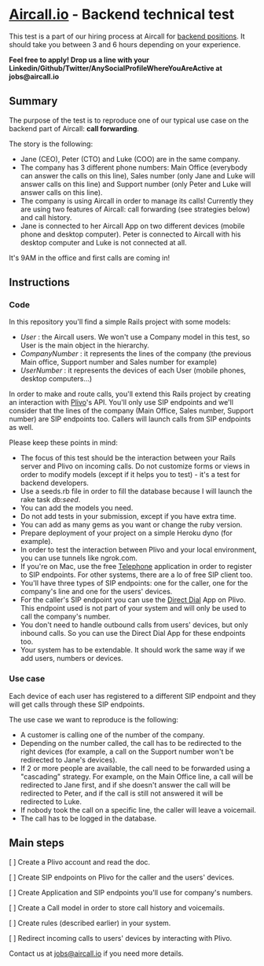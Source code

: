 # [Aircall.io](https://aircall.io) - Backend technical test

This test is a part of our hiring process at Aircall for [backend positions](https://aircall.io/jobs#BackendDeveloper). It should take you between 3 and 6 hours depending on your experience.

__Feel free to apply! Drop us a line with your Linkedin/Github/Twitter/AnySocialProfileWhereYouAreActive at jobs@aircall.io__

## Summary

The purpose of the test is to reproduce one of our typical use case on the backend part of Aircall: __call forwarding__.

The story is the following:

- Jane (CEO), Peter (CTO) and Luke (COO) are in the same company.
- The company has 3 different phone numbers: Main Office (everybody can answer the calls on this line), Sales number (only Jane and Luke will answer calls on this line) and Support number (only Peter and Luke will answer calls on this line).
- The company is using Aircall in order to manage its calls! Currently they are using two features of Aircall: call forwarding (see strategies below) and call history.
- Jane is connected to her Aircall App on two different devices (mobile phone and desktop computer). Peter is connected to Aircall with his desktop computer and Luke is not connected at all.

It's 9AM in the office and first calls are coming in!

## Instructions

### Code

In this repository you'll find a simple Rails project with some models: 

- _User_ : the Aircall users. We won't use a Company model in this test, so User is the main object in the hierarchy.
- _CompanyNumber_ : it represents the lines of the company (the previous Main office, Support number and Sales number for example)
- _UserNumber_ : it represents the devices of each User (mobile phones, desktop computers...)

In order to make and route calls, you'll extend this Rails project by creating an interaction with [Plivo](https://plivo.com)'s API. You'll only use SIP endpoints and we'll consider that the lines of the company (Main Office, Sales number, Support number) are SIP endpoints too. Callers will launch calls from SIP endpoints as well.

Please keep these points in mind:

- The focus of this test should be the interaction between your Rails server and Plivo on incoming calls. Do not customize forms or views in order to modify models (except if it helps you to test) - it's a test for backend developers.
- Use a seeds.rb file in order to fill the database because I will launch the rake task _db:seed_.
- You can add the models you need.
- Do not add tests in your submission, except if you have extra time.
- You can add as many gems as you want or change the ruby version.
- Prepare deployment of your project on a simple Heroku dyno (for example).
- In order to test the interaction between Plivo and your local environment, you can use tunnels like ngrok.com.
- If you're on Mac, use the free [Telephone](http://www.tlphn.com/) application in order to register to SIP endpoints. For other systems, there are a lo of free SIP client too.
- You'll have three types of SIP endpoints: one for the caller, one for the company's line and one for the users' devices. 
- For the caller's SIP endpoint you can use the [Direct Dial](https://www.plivo.com/docs/getting-started/sip-endpoint/) App on Plivo. This endpoint used is not part of your system and will only be used to call the company's number.
- You don't need to handle outbound calls from users' devices, but only inbound calls. So you can use the Direct Dial App for these endpoints too.
- Your system has to be extendable. It should work the same way if we add users, numbers or devices.


### Use case

Each device of each user has registered to a different SIP endpoint and they will get calls through these SIP endpoints.

The use case we want to reproduce is the following:

- A customer is calling one of the number of the company.
- Depending on the number called, the call has to be redirected to the right devices (for example, a call on the Support number won't be redirected to Jane's devices).
- If 2 or more people are available, the call need to be forwarded using a "cascading" strategy. For example, on the Main Office line, a call will be redirected to Jane first, and if she doesn't answer the call will be redirected to Peter, and if the call is still not answered it will be redirected to Luke. 
- If nobody took the call on a specific line, the caller will leave a voicemail.
- The call has to be logged in the database.

## Main steps

[ ] Create a Plivo account and read the doc.

[ ] Create SIP endpoints on Plivo for the caller and the users' devices.

[ ] Create Application and SIP endpoints you'll use for company's numbers.

[ ] Create a Call model in order to store call history and voicemails.

[ ] Create rules (described earlier) in your system.

[ ] Redirect incoming calls to users' devices by interacting with Plivo.

Contact us at jobs@aircall.io if you need more details.
